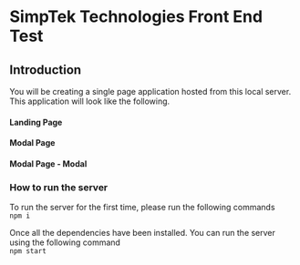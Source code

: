 # SimpTek Technologies Front End Test

## Introduction
You will be creating a single page application hosted from this local server. This application will look like the following.

#### Landing Page

#### Modal Page

#### Modal Page - Modal


### How to run the server
To run the server for the first time, please run the following commands  
`npm i`

Once all the dependencies have been installed. You can run the server using the following command  
`npm start`
